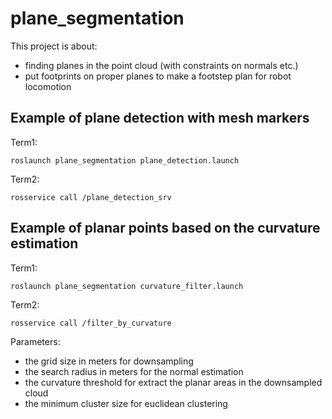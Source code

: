 plane_segmentation
==================

This project is about:

- finding planes in the point cloud (with constraints on normals etc.)
- put footprints on proper planes to make a footstep plan for robot locomotion


Example of plane detection with mesh markers
--------------------------------------------

Term1:

`roslaunch plane_segmentation plane_detection.launch`

Term2:

`rosservice call /plane_detection_srv`


Example of planar points based on the curvature estimation
----------------------------------------------------------

Term1:

`roslaunch plane_segmentation curvature_filter.launch`

Term2:

`rosservice call /filter_by_curvature`

Parameters:

- the grid size in meters for downsampling
- the search radius in meters for the normal estimation
- the curvature threshold for extract the planar areas in the downsampled cloud
- the minimum cluster size for euclidean clustering
